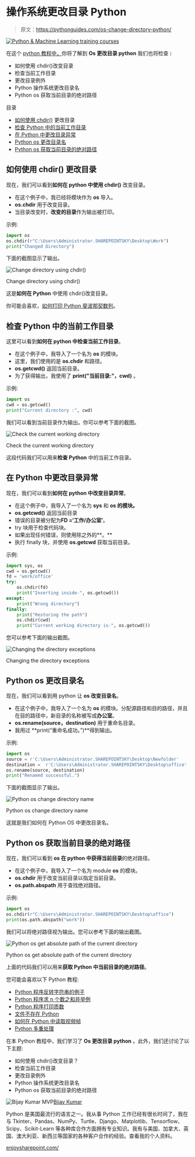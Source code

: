 # 操作系统更改目录 Python

> 原文：<https://pythonguides.com/os-change-directory-python/>

[![Python & Machine Learning training courses](img/49ec9c6da89a04c9f45bab643f8c765c.png)](https://sharepointsky.teachable.com/p/python-and-machine-learning-training-course)

在这个 [python 教程中，](https://pythonguides.com/python-hello-world-program/)你将了解到 **Os 更改目录 python** 我们也将检查 **:**

*   如何使用 chdir()改变目录
*   检查当前工作目录
*   更改目录例外
*   Python 操作系统更改目录名
*   Python os 获取当前目录的绝对路径

目录

[](#)

*   [如何使用 chdir()](#How_to_change_directory_using_chdir "How to change directory using chdir()") 更改目录
*   [检查 Python 中的当前工作目录](#Check_current_working_directory_in_Python "Check current working directory in Python")
*   [在 Python 中更改目录异常](#Changing_directory_exceptions_in_Python "Changing directory exceptions in Python")
*   [Python os 更改目录名](#Python_os_change_directory_name "Python os change directory name")
*   [Python os 获取当前目录的绝对路径](#Python_os_get_absolute_path_of_the_current_directory "Python os get absolute path of the current directory")

## 如何使用 chdir() 更改目录

现在，我们可以看到**如何在 python 中使用 chdir()** 改变目录。

*   在这个例子中，我已经将模块作为 **os** 导入。
*   **os.chdir** 用于改变目录。
*   当目录改变时，**改变的目录**作为输出被打印。

示例:

```py
import os 
os.chdir(r"C:\Users\Administrator.SHAREPOINTSKY\Desktop\Work") 
print("Changed Directory") 
```

下面的截图显示了输出。

![Change directory using chdir()](img/3708baa66eed3cf8cbcbe0f0d960b6b3.png "Change directory using chdir")

Change directory using chdir()

这是**如何在 Python** 中使用 chdir()改变目录。

你可能会喜欢，[如何打印 Python 斐波那契数列](https://pythonguides.com/python-fibonacci-series/)。

## 检查 Python 中的当前工作目录

这里可以看到**如何在 python 中检查当前工作目录**。

*   在这个例子中，我导入了一个名为 **os** 的模块。
*   这里，我们使用的是 **os.chdir** 和路径。
*   **os.getcwd()** 返回当前目录。
*   为了获得输出，我使用了 **print("当前目录:"，cwd)** 。

示例:

```py
import os 
cwd = os.getcwd()  
print("Current directory :", cwd) 
```

我们可以看到当前目录作为输出。你可以参考下面的截图。

![Check the current working directory](img/461008fd9f1669f41a3a1e626e0cdbd2.png "Check the current working directory 1")

Check the current working directory

这段代码我们可以用来**检查 Python** 中的当前工作目录。

## 在 Python 中更改目录异常

现在，我们可以看到**如何在 python 中改变目录异常**。

*   在这个例子中，我导入了一个名为 **sys** 和 **os 的模块。**
*   **os.getcwd()** 返回当前目录
*   错误的目录被分配为**FD =‘工作/办公室’**。
*   try 块用于检查代码块。
*   如果出现任何错误，则使用除之外的**。**
*   执行 finally 块，并使用 **os.getcwd** 获取当前目录。

示例:

```py
import sys, os 
cwd = os.getcwd() 
fd = 'work/office'
try: 
	os.chdir(fd) 
	print("Inserting inside-", os.getcwd()) 
except: 
	print("Wrong directory")  
finally: 
	print("Restoring the path") 
	os.chdir(cwd) 
	print("Current working directory is-", os.getcwd()) 
```

您可以参考下面的输出截图。

![Changing the directory exceptions](img/4f5a615e9b27ac839e3ed340d81bb4ac.png "Changing the directory")

Changing the directory exceptions

## Python os 更改目录名

现在，我们可以看到用 python 让 **os 改变目录名**。

*   在这个例子中，我导入了一个名为 **os** 的模块。分配源路径和目的路径，并且在目的路径中，新目录的名称被写成**办公室**。
*   **os.rename(source，destination)** 用于重命名目录。
*   我用过 **print(“重命名成功。”)**得到输出。

示例:

```py
import os 
source = r'C:\Users\Administrator.SHAREPOINTSKY\Desktop\Newfolder'
destination =  r'C:\Users\Administrator.SHAREPOINTSKY\Desktop\office'
os.rename(source, destination) 
print("Renamed successful.") 
```

下面的截图显示了输出。

![Python os change directory name](img/b8c3ff5666d084a211565ea3e9bad4f3.png "Python os change directory name 3")

Python os change directory name

这就是我们如何在 Python OS 中更改目录名。

## Python os 获取当前目录的绝对路径

现在，我们可以看到 **os 在 python 中获得当前目录**的绝对路径。

*   在这个例子中，我导入了一个名为 module **os** 的模块。
*   **os.chdir** 用于改变当前目录以指定当前目录。
*   **os.path.abspath** 用于查找绝对路径。

示例:

```py
import os
os.chdir(r"C:\Users\Administrator.SHAREPOINTSKY\Desktop\office")
print(os.path.abspath("work"))
```

我们可以将绝对路径视为输出。您可以参考下面的输出截图。

![Python os get absolute path of the current directory](img/34f0720b6b10d914dae4bdeb2f274608.png "Python os get absolute path of the current directory")

Python os get absolute path of the current directory

上面的代码我们可以用来**获取 Python 中当前目录的绝对路径**。

您可能会喜欢以下 Python 教程:

*   [Python 程序反转字符串的例子](https://pythonguides.com/python-program-to-reverse-a-string/)
*   [Python 程序求 n 个数之和并举例](https://pythonguides.com/python-program-to-find-sum-of-n-numbers/)
*   [Python 程序打印质数](https://pythonguides.com/python-program-to-print-prime-numbers/)
*   [文件不存在 Python](https://pythonguides.com/file-does-not-exist-python/)
*   [如何在 Python 中读取视频帧](https://pythonguides.com/read-video-frames-in-python/)
*   [Python 多重处理](https://pythonguides.com/python-multiprocessing/)

在本 Python 教程中，我们学习了 ******Os 更改目录 python****** 。此外，我们还讨论了以下主题:

*   如何使用 chdir()改变目录？
*   检查当前工作目录
*   更改目录例外
*   Python 操作系统更改目录名
*   Python os 获取当前目录的绝对路径

![Bijay Kumar MVP](img/9cb1c9117bcc4bbbaba71db8d37d76ef.png "Bijay Kumar MVP")[Bijay Kumar](https://pythonguides.com/author/fewlines4biju/)

Python 是美国最流行的语言之一。我从事 Python 工作已经有很长时间了，我在与 Tkinter、Pandas、NumPy、Turtle、Django、Matplotlib、Tensorflow、Scipy、Scikit-Learn 等各种库合作方面拥有专业知识。我有与美国、加拿大、英国、澳大利亚、新西兰等国家的各种客户合作的经验。查看我的个人资料。

[enjoysharepoint.com/](https://enjoysharepoint.com/)[](https://www.facebook.com/fewlines4biju "Facebook")[](https://www.linkedin.com/in/fewlines4biju/ "Linkedin")[](https://twitter.com/fewlines4biju "Twitter")